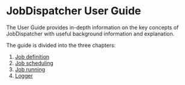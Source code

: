 # JobDispatcher User Guide
The User Guide provides in-depth information on the key concepts of JobDispatcher with useful background information and explanation.

The guide is divided into the three chapters:
1. [Job definition](user-guide/job-definition)
2. [Job scheduling](user-guide/job-scheduling)
3. [Job running](user-guide/job-running)
4. [Logger](user-guide/logger)
